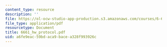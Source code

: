 ```yaml
---
content_type: resource
description: ''
file: https://ol-ocw-studio-app-production.s3.amazonaws.com/courses/6-661-receivers-antennas-and-signals-spring-2003/a6fe9eac59bdaca9bacea328f993926c_6661_hw_protocol.pdf
file_type: application/pdf
resourcetype: Document
title: 6661_hw_protocol.pdf
uid: a6fe9eac-59bd-aca9-bace-a328f993926c
---
```

